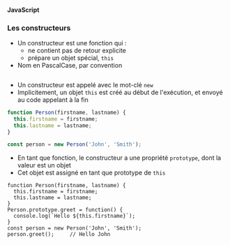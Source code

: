 #### JavaScript
### Les constructeurs

<div class="r-stack">

<div class="fragment fade-out" data-fragment-index="1">

* Un constructeur est une fonction qui :
  * ne contient pas de retour explicite
  * prépare un objet spécial, `this`
* Nom en PascalCase, par convention

<img class="r-stretch"></img>


</div>
<div class="fragment fade-in-then-out" data-fragment-index="1">

* Un constructeur est appelé avec le mot-clé `new`
* Implicitement, un objet `this` est créé au début de l'exécution, et envoyé au code appelant à la fin

```javascript
function Person(firstname, lastname) {
  this.firstname = firstname;
  this.lastname = lastname;
}

const person = new Person('John', 'Smith');
```


</div>

<div class="fragment fade-in-then-out" data-fragment-index="2">

* En tant que fonction, le constructeur a une propriété `prototype`, dont la valeur est un objet
* Cet objet est assigné en tant que prototype de `this`

```javascrip[5-7,9]
function Person(firstname, lastname) {
  this.firstname = firstname;
  this.lastname = lastname;
}
Person.prototype.greet = function() {
  console.log(`Hello ${this.firstname}`);
}
const person = new Person('John', 'Smith');
person.greet();     // Hello John 
```

</div>

</div>

